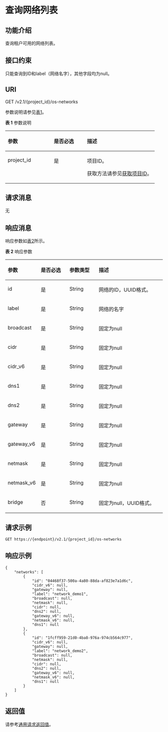 # 查询网络列表<a name="ecs_03_0401"></a>

## 功能介绍<a name="section53922917165259"></a>

查询租户可用的网络列表。

## 接口约束<a name="section64211377173223"></a>

只能查询到ID和label（网络名字），其他字段均为null。

## URI<a name="section51121191165259"></a>

GET /v2.1/\{project\_id\}/os-networks

参数说明请参见[表1](#table60562285165259)。

**表 1**  参数说明

<a name="table60562285165259"></a>
<table><thead align="left"><tr id="row4861884165259"><th class="cellrowborder" valign="top" width="30.89%" id="mcps1.2.4.1.1"><p id="p5187119"><a name="p5187119"></a><a name="p5187119"></a>参数</p>
</th>
<th class="cellrowborder" valign="top" width="22.24%" id="mcps1.2.4.1.2"><p id="p17503500"><a name="p17503500"></a><a name="p17503500"></a>是否必选</p>
</th>
<th class="cellrowborder" valign="top" width="46.87%" id="mcps1.2.4.1.3"><p id="p8497414"><a name="p8497414"></a><a name="p8497414"></a>描述</p>
</th>
</tr>
</thead>
<tbody><tr id="row63809876165259"><td class="cellrowborder" valign="top" width="30.89%" headers="mcps1.2.4.1.1 "><p id="p1217433165259"><a name="p1217433165259"></a><a name="p1217433165259"></a>project_id</p>
</td>
<td class="cellrowborder" valign="top" width="22.24%" headers="mcps1.2.4.1.2 "><p id="p31503226165259"><a name="p31503226165259"></a><a name="p31503226165259"></a>是</p>
</td>
<td class="cellrowborder" valign="top" width="46.87%" headers="mcps1.2.4.1.3 "><p id="p37593705"><a name="p37593705"></a><a name="p37593705"></a>项目ID。</p>
<p id="p1180512217438"><a name="p1180512217438"></a><a name="p1180512217438"></a>获取方法请参见<a href="获取项目ID.md">获取项目ID</a>。</p>
</td>
</tr>
</tbody>
</table>

## 请求消息<a name="section8194118165259"></a>

无

## 响应消息<a name="section58140617165259"></a>

响应参数如[表2](#table50321718145545)所示。

**表 2**  响应参数

<a name="table50321718145545"></a>
<table><thead align="left"><tr id="row4713958145545"><th class="cellrowborder" valign="top" width="18.5%" id="mcps1.2.5.1.1"><p id="p46286352145545"><a name="p46286352145545"></a><a name="p46286352145545"></a>参数</p>
</th>
<th class="cellrowborder" valign="top" width="18.8%" id="mcps1.2.5.1.2"><p id="p1721837202111"><a name="p1721837202111"></a><a name="p1721837202111"></a>是否必选</p>
</th>
<th class="cellrowborder" valign="top" width="18.94%" id="mcps1.2.5.1.3"><p id="p58207059145545"><a name="p58207059145545"></a><a name="p58207059145545"></a>参数类型</p>
</th>
<th class="cellrowborder" valign="top" width="43.76%" id="mcps1.2.5.1.4"><p id="p47079489145545"><a name="p47079489145545"></a><a name="p47079489145545"></a>描述</p>
</th>
</tr>
</thead>
<tbody><tr id="row21062221145545"><td class="cellrowborder" valign="top" width="18.5%" headers="mcps1.2.5.1.1 "><p id="p28318377145545"><a name="p28318377145545"></a><a name="p28318377145545"></a>id</p>
</td>
<td class="cellrowborder" valign="top" width="18.8%" headers="mcps1.2.5.1.2 "><p id="p921203715216"><a name="p921203715216"></a><a name="p921203715216"></a>是</p>
</td>
<td class="cellrowborder" valign="top" width="18.94%" headers="mcps1.2.5.1.3 "><p id="p12087168145545"><a name="p12087168145545"></a><a name="p12087168145545"></a>String</p>
</td>
<td class="cellrowborder" valign="top" width="43.76%" headers="mcps1.2.5.1.4 "><p id="p48345797145545"><a name="p48345797145545"></a><a name="p48345797145545"></a>网络的ID，UUID格式。</p>
</td>
</tr>
<tr id="row32458994145545"><td class="cellrowborder" valign="top" width="18.5%" headers="mcps1.2.5.1.1 "><p id="p11932824145545"><a name="p11932824145545"></a><a name="p11932824145545"></a>label</p>
</td>
<td class="cellrowborder" valign="top" width="18.8%" headers="mcps1.2.5.1.2 "><p id="p1321337152117"><a name="p1321337152117"></a><a name="p1321337152117"></a>是</p>
</td>
<td class="cellrowborder" valign="top" width="18.94%" headers="mcps1.2.5.1.3 "><p id="p27034687145545"><a name="p27034687145545"></a><a name="p27034687145545"></a>String</p>
</td>
<td class="cellrowborder" valign="top" width="43.76%" headers="mcps1.2.5.1.4 "><p id="p5856430145545"><a name="p5856430145545"></a><a name="p5856430145545"></a>网络的名字</p>
</td>
</tr>
<tr id="row52707876145545"><td class="cellrowborder" valign="top" width="18.5%" headers="mcps1.2.5.1.1 "><p id="p41479552145545"><a name="p41479552145545"></a><a name="p41479552145545"></a>broadcast</p>
</td>
<td class="cellrowborder" valign="top" width="18.8%" headers="mcps1.2.5.1.2 "><p id="p421837132116"><a name="p421837132116"></a><a name="p421837132116"></a>是</p>
</td>
<td class="cellrowborder" valign="top" width="18.94%" headers="mcps1.2.5.1.3 "><p id="p4400512145545"><a name="p4400512145545"></a><a name="p4400512145545"></a>String</p>
</td>
<td class="cellrowborder" valign="top" width="43.76%" headers="mcps1.2.5.1.4 "><p id="p14948749145545"><a name="p14948749145545"></a><a name="p14948749145545"></a>固定为null</p>
</td>
</tr>
<tr id="row321021145545"><td class="cellrowborder" valign="top" width="18.5%" headers="mcps1.2.5.1.1 "><p id="p26002760145545"><a name="p26002760145545"></a><a name="p26002760145545"></a>cidr</p>
</td>
<td class="cellrowborder" valign="top" width="18.8%" headers="mcps1.2.5.1.2 "><p id="p182183792112"><a name="p182183792112"></a><a name="p182183792112"></a>是</p>
</td>
<td class="cellrowborder" valign="top" width="18.94%" headers="mcps1.2.5.1.3 "><p id="p25848828145545"><a name="p25848828145545"></a><a name="p25848828145545"></a>String</p>
</td>
<td class="cellrowborder" valign="top" width="43.76%" headers="mcps1.2.5.1.4 "><p id="p10061500145545"><a name="p10061500145545"></a><a name="p10061500145545"></a>固定为null</p>
</td>
</tr>
<tr id="row23444639145545"><td class="cellrowborder" valign="top" width="18.5%" headers="mcps1.2.5.1.1 "><p id="p19967587145545"><a name="p19967587145545"></a><a name="p19967587145545"></a>cidr_v6</p>
</td>
<td class="cellrowborder" valign="top" width="18.8%" headers="mcps1.2.5.1.2 "><p id="p9211337162114"><a name="p9211337162114"></a><a name="p9211337162114"></a>是</p>
</td>
<td class="cellrowborder" valign="top" width="18.94%" headers="mcps1.2.5.1.3 "><p id="p6761844145545"><a name="p6761844145545"></a><a name="p6761844145545"></a>String</p>
</td>
<td class="cellrowborder" valign="top" width="43.76%" headers="mcps1.2.5.1.4 "><p id="p5499802145545"><a name="p5499802145545"></a><a name="p5499802145545"></a>固定为null</p>
</td>
</tr>
<tr id="row49498225145545"><td class="cellrowborder" valign="top" width="18.5%" headers="mcps1.2.5.1.1 "><p id="p49933321145545"><a name="p49933321145545"></a><a name="p49933321145545"></a>dns1</p>
</td>
<td class="cellrowborder" valign="top" width="18.8%" headers="mcps1.2.5.1.2 "><p id="p162117374210"><a name="p162117374210"></a><a name="p162117374210"></a>是</p>
</td>
<td class="cellrowborder" valign="top" width="18.94%" headers="mcps1.2.5.1.3 "><p id="p18067185145545"><a name="p18067185145545"></a><a name="p18067185145545"></a>String</p>
</td>
<td class="cellrowborder" valign="top" width="43.76%" headers="mcps1.2.5.1.4 "><p id="p24548306145545"><a name="p24548306145545"></a><a name="p24548306145545"></a>固定为null</p>
</td>
</tr>
<tr id="row19608166145545"><td class="cellrowborder" valign="top" width="18.5%" headers="mcps1.2.5.1.1 "><p id="p44757627145545"><a name="p44757627145545"></a><a name="p44757627145545"></a>dns2</p>
</td>
<td class="cellrowborder" valign="top" width="18.8%" headers="mcps1.2.5.1.2 "><p id="p521153713218"><a name="p521153713218"></a><a name="p521153713218"></a>是</p>
</td>
<td class="cellrowborder" valign="top" width="18.94%" headers="mcps1.2.5.1.3 "><p id="p1489156145545"><a name="p1489156145545"></a><a name="p1489156145545"></a>String</p>
</td>
<td class="cellrowborder" valign="top" width="43.76%" headers="mcps1.2.5.1.4 "><p id="p39570324145545"><a name="p39570324145545"></a><a name="p39570324145545"></a>固定为null</p>
</td>
</tr>
<tr id="row20588598145545"><td class="cellrowborder" valign="top" width="18.5%" headers="mcps1.2.5.1.1 "><p id="p57063746145545"><a name="p57063746145545"></a><a name="p57063746145545"></a>gateway</p>
</td>
<td class="cellrowborder" valign="top" width="18.8%" headers="mcps1.2.5.1.2 "><p id="p1221203792116"><a name="p1221203792116"></a><a name="p1221203792116"></a>是</p>
</td>
<td class="cellrowborder" valign="top" width="18.94%" headers="mcps1.2.5.1.3 "><p id="p58760710145545"><a name="p58760710145545"></a><a name="p58760710145545"></a>String</p>
</td>
<td class="cellrowborder" valign="top" width="43.76%" headers="mcps1.2.5.1.4 "><p id="p55709145145545"><a name="p55709145145545"></a><a name="p55709145145545"></a>固定为null</p>
</td>
</tr>
<tr id="row31620258145545"><td class="cellrowborder" valign="top" width="18.5%" headers="mcps1.2.5.1.1 "><p id="p11104111145545"><a name="p11104111145545"></a><a name="p11104111145545"></a>gateway_v6</p>
</td>
<td class="cellrowborder" valign="top" width="18.8%" headers="mcps1.2.5.1.2 "><p id="p2211837112119"><a name="p2211837112119"></a><a name="p2211837112119"></a>是</p>
</td>
<td class="cellrowborder" valign="top" width="18.94%" headers="mcps1.2.5.1.3 "><p id="p27017817145545"><a name="p27017817145545"></a><a name="p27017817145545"></a>String</p>
</td>
<td class="cellrowborder" valign="top" width="43.76%" headers="mcps1.2.5.1.4 "><p id="p29389986145545"><a name="p29389986145545"></a><a name="p29389986145545"></a>固定为null</p>
</td>
</tr>
<tr id="row63183283145545"><td class="cellrowborder" valign="top" width="18.5%" headers="mcps1.2.5.1.1 "><p id="p17572316145545"><a name="p17572316145545"></a><a name="p17572316145545"></a>netmask</p>
</td>
<td class="cellrowborder" valign="top" width="18.8%" headers="mcps1.2.5.1.2 "><p id="p13215379215"><a name="p13215379215"></a><a name="p13215379215"></a>是</p>
</td>
<td class="cellrowborder" valign="top" width="18.94%" headers="mcps1.2.5.1.3 "><p id="p14071461145545"><a name="p14071461145545"></a><a name="p14071461145545"></a>String</p>
</td>
<td class="cellrowborder" valign="top" width="43.76%" headers="mcps1.2.5.1.4 "><p id="p48167736145545"><a name="p48167736145545"></a><a name="p48167736145545"></a>固定为null</p>
</td>
</tr>
<tr id="row30856442145545"><td class="cellrowborder" valign="top" width="18.5%" headers="mcps1.2.5.1.1 "><p id="p16343912145545"><a name="p16343912145545"></a><a name="p16343912145545"></a>netmask_v6</p>
</td>
<td class="cellrowborder" valign="top" width="18.8%" headers="mcps1.2.5.1.2 "><p id="p192143713217"><a name="p192143713217"></a><a name="p192143713217"></a>是</p>
</td>
<td class="cellrowborder" valign="top" width="18.94%" headers="mcps1.2.5.1.3 "><p id="p48788506145545"><a name="p48788506145545"></a><a name="p48788506145545"></a>String</p>
</td>
<td class="cellrowborder" valign="top" width="43.76%" headers="mcps1.2.5.1.4 "><p id="p59220588145545"><a name="p59220588145545"></a><a name="p59220588145545"></a>固定为null</p>
</td>
</tr>
<tr id="row63223249145545"><td class="cellrowborder" valign="top" width="18.5%" headers="mcps1.2.5.1.1 "><p id="p20809534145545"><a name="p20809534145545"></a><a name="p20809534145545"></a>bridge</p>
</td>
<td class="cellrowborder" valign="top" width="18.8%" headers="mcps1.2.5.1.2 "><p id="p1621237102117"><a name="p1621237102117"></a><a name="p1621237102117"></a>否</p>
</td>
<td class="cellrowborder" valign="top" width="18.94%" headers="mcps1.2.5.1.3 "><p id="p7850675145545"><a name="p7850675145545"></a><a name="p7850675145545"></a>String</p>
</td>
<td class="cellrowborder" valign="top" width="43.76%" headers="mcps1.2.5.1.4 "><p id="p35784407145545"><a name="p35784407145545"></a><a name="p35784407145545"></a>固定为null，UUID格式。</p>
</td>
</tr>
</tbody>
</table>

## 请求示例<a name="section187060519134"></a>

```
GET https://{endpoint}/v2.1/{project_id}/os-networks
```

## 响应示例<a name="section391213571394"></a>

```
{
    "networks": [
        {
            "id": "04468f37-500a-4a80-88da-af823e7a1d6c",
            "cidr_v6": null,
            "gateway": null,
            "label": "network_demo1",
            "broadcast": null,
            "netmask": null,
            "cidr": null,
            "dns2": null,
            "gateway_v6": null,
            "netmask_v6": null,
            "dns1": null
        },
        {
            "id": "1fcff959-21d0-4ba8-976a-974cb564c977",
            "cidr_v6": null,
            "gateway": null,
            "label": "network_demo2",
            "broadcast": null,
            "netmask": null,
            "cidr": null,
            "dns2": null,
            "gateway_v6": null,
            "netmask_v6": null,
            "dns1": null
        }
    ]
}
```

## 返回值<a name="section38817202165259"></a>

请参考[通用请求返回值](通用请求返回值.md)。

